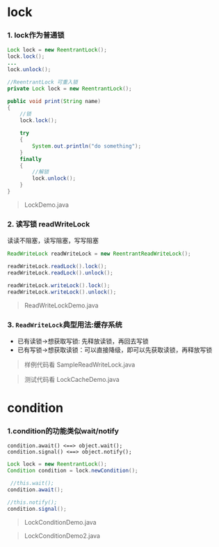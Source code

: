 lock
==

### 1. lock作为普通锁

```java
Lock lock = new ReentrantLock();
lock.lock();
...
lock.unlock();
```

```java
//ReentrantLock 可重入锁
private Lock lock = new ReentrantLock();

public void print(String name)
{
    //锁
    lock.lock();

    try
    {
        System.out.println("do something");
    }
    finally
    {
        //解锁
        lock.unlock();
    }
}
```

> LockDemo.java


### 2. 读写锁 readWriteLock
读读不阻塞，读写阻塞，写写阻塞

```java
ReadWriteLock readWriteLock = new ReentrantReadWriteLock();

readWriteLock.readLock().lock();
readWriteLock.readLock().unlock();

readWriteLock.writeLock().lock();
readWriteLock.writeLock().unlock();
```

> ReadWriteLockDemo.java

### 3. `ReadWriteLock`典型用法:缓存系统

- 已有读锁->想获取写锁: 先释放读锁，再回去写锁
- 已有写锁->想获取读锁：可以直接降级，即可以先获取读锁，再释放写锁

> 样例代码看 SampleReadWriteLock.java  

> 测试代码看 LockCacheDemo.java


condition
==

### 1.condition的功能类似wait/notify
```
condition.await() <==> object.wait();  
condition.signal() <==> object.notify();
```

```java
Lock lock = new ReentrantLock();
Condition condition = lock.newCondition();

 //this.wait();
condition.await();

//this.notify();
condition.signal();
```

> LockConditionDemo.java

> LockConditionDemo2.java

